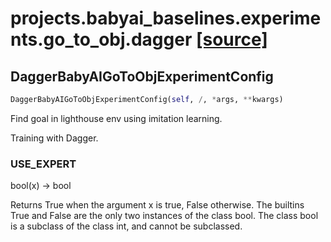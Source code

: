 # projects.babyai_baselines.experiments.go_to_obj.dagger [[source]](https://github.com/allenai/allenact/tree/master/projects/babyai_baselines/experiments/go_to_obj/dagger.py)

## DaggerBabyAIGoToObjExperimentConfig
```python
DaggerBabyAIGoToObjExperimentConfig(self, /, *args, **kwargs)
```
Find goal in lighthouse env using imitation learning.

Training with Dagger.

### USE_EXPERT
bool(x) -> bool

Returns True when the argument x is true, False otherwise.
The builtins True and False are the only two instances of the class bool.
The class bool is a subclass of the class int, and cannot be subclassed.
